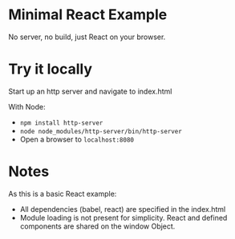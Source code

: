 # Minimal React Example

No server, no build, just React on your browser.

# Try it locally

Start up an http server and navigate to index.html

With Node:
- `npm install http-server`
- `node node_modules/http-server/bin/http-server`
- Open a browser to `localhost:8080`

# Notes

As this is a basic React example:
 - All dependencies (babel, react) are specified in the index.html
 - Module loading is not present for simplicity. React and defined components are shared on the window Object.
